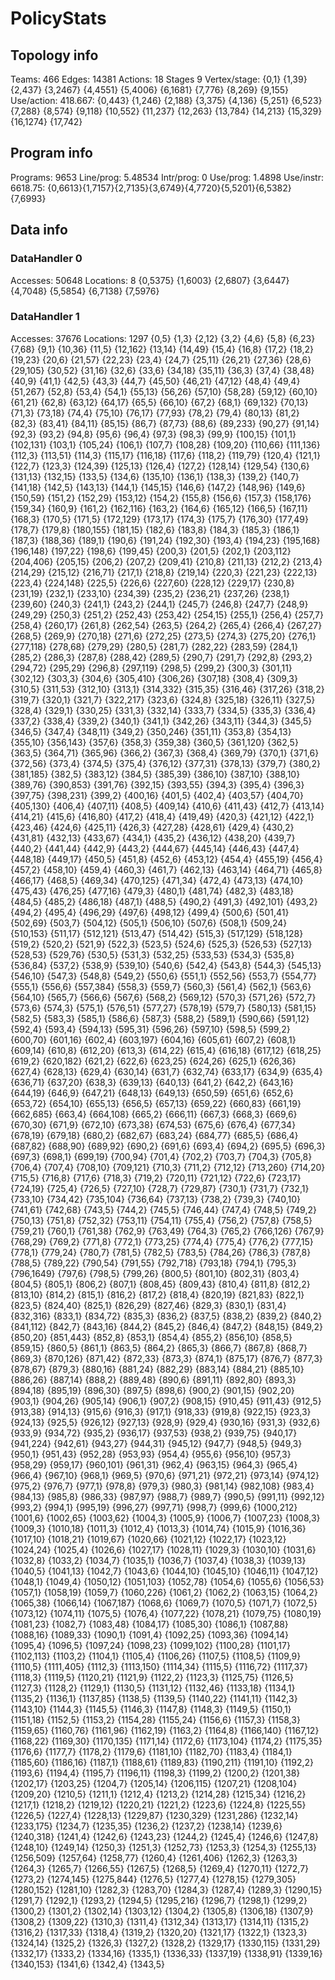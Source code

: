# PolicyStats
## Topology info
Teams:		466
Edges:		14381
Actions:	18
Stages		9
Vertex/stage:	{0,1} {1,39} {2,437} {3,2467} {4,4551} {5,4006} {6,1681} {7,776} {8,269} {9,155} 
Use/action:	418.667: {0,443} {1,246} {2,188} {3,375} {4,136} {5,251} {6,523} {7,288} {8,574} {9,118} {10,552} {11,237} {12,263} {13,784} {14,213} {15,329} {16,1274} {17,742} 

## Program info
Programs:	9653
Line/prog:	5.48534
Intr/prog:	0
Use/prog:	1.4898
Use/instr:	6618.75: {0,6613}{1,7157}{2,7135}{3,6749}{4,7720}{5,5201}{6,5382}{7,6993}

## Data info

### DataHandler 0
Accesses:	50648
Locations:	8
{0,5375} {1,6003} {2,6807} {3,6447} {4,7048} {5,5854} {6,7138} {7,5976} 

### DataHandler 1
Accesses:	37676
Locations:	1297
{0,5} {1,3} {2,12} {3,2} {4,6} {5,8} {6,23} {7,68} {9,1} {10,36} {11,5} {12,162} {13,14} {14,49} {15,4} {16,8} {17,2} {18,2} {19,23} {20,6} {21,57} {22,23} {23,4} {24,7} {25,11} {26,21} {27,36} {28,6} {29,105} {30,52} {31,16} {32,6} {33,6} {34,18} {35,11} {36,3} {37,4} {38,48} {40,9} {41,1} {42,5} {43,3} {44,7} {45,50} {46,21} {47,12} {48,4} {49,4} {51,267} {52,8} {53,4} {54,1} {55,13} {56,26} {57,10} {58,28} {59,12} {60,10} {61,21} {62,8} {63,12} {64,17} {65,5} {66,10} {67,2} {68,1} {69,132} {70,13} {71,3} {73,18} {74,4} {75,10} {76,17} {77,93} {78,2} {79,4} {80,13} {81,2} {82,3} {83,41} {84,11} {85,15} {86,7} {87,73} {88,6} {89,233} {90,27} {91,14} {92,3} {93,2} {94,8} {95,6} {96,4} {97,3} {98,3} {99,9} {100,15} {101,1} {102,131} {103,1} {105,24} {106,1} {107,7} {108,28} {109,20} {110,66} {111,136} {112,3} {113,51} {114,3} {115,17} {116,18} {117,6} {118,2} {119,79} {120,4} {121,1} {122,7} {123,3} {124,39} {125,13} {126,4} {127,2} {128,14} {129,54} {130,6} {131,13} {132,15} {133,5} {134,6} {135,10} {136,1} {138,3} {139,2} {140,7} {141,18} {142,5} {143,13} {144,1} {145,15} {146,6} {147,2} {148,96} {149,6} {150,59} {151,2} {152,29} {153,12} {154,2} {155,8} {156,6} {157,3} {158,176} {159,34} {160,9} {161,2} {162,116} {163,2} {164,6} {165,12} {166,5} {167,11} {168,3} {170,5} {171,5} {172,129} {173,17} {174,3} {175,7} {176,30} {177,49} {178,7} {179,8} {180,155} {181,15} {182,6} {183,8} {184,3} {185,3} {186,1} {187,3} {188,36} {189,1} {190,6} {191,24} {192,30} {193,4} {194,23} {195,168} {196,148} {197,22} {198,6} {199,45} {200,3} {201,5} {202,1} {203,112} {204,406} {205,15} {206,2} {207,2} {209,41} {210,8} {211,13} {212,2} {213,4} {214,29} {215,12} {216,71} {217,1} {218,8} {219,14} {220,3} {221,23} {222,13} {223,4} {224,148} {225,5} {226,6} {227,60} {228,12} {229,17} {230,8} {231,19} {232,1} {233,10} {234,39} {235,2} {236,21} {237,26} {238,1} {239,60} {240,3} {241,1} {243,2} {244,1} {245,7} {246,8} {247,7} {248,9} {249,29} {250,3} {251,2} {252,43} {253,42} {254,15} {255,1} {256,4} {257,7} {258,4} {260,17} {261,8} {262,54} {263,5} {264,2} {265,4} {266,4} {267,27} {268,5} {269,9} {270,18} {271,6} {272,25} {273,5} {274,3} {275,20} {276,1} {277,118} {278,68} {279,29} {280,5} {281,7} {282,22} {283,59} {284,1} {285,2} {286,3} {287,8} {288,42} {289,5} {290,7} {291,7} {292,8} {293,2} {294,72} {295,29} {296,8} {297,119} {298,5} {299,2} {300,3} {301,11} {302,12} {303,3} {304,6} {305,410} {306,26} {307,18} {308,4} {309,3} {310,5} {311,53} {312,10} {313,1} {314,332} {315,35} {316,46} {317,26} {318,2} {319,7} {320,1} {321,7} {322,217} {323,6} {324,8} {325,18} {326,11} {327,5} {328,4} {329,1} {330,25} {331,3} {332,14} {333,7} {334,5} {335,3} {336,4} {337,2} {338,4} {339,2} {340,1} {341,1} {342,26} {343,11} {344,3} {345,5} {346,5} {347,4} {348,11} {349,2} {350,246} {351,11} {353,8} {354,13} {355,10} {356,143} {357,6} {358,3} {359,38} {360,5} {361,120} {362,5} {363,5} {364,71} {365,96} {366,2} {367,3} {368,4} {369,79} {370,1} {371,6} {372,56} {373,4} {374,5} {375,4} {376,12} {377,31} {378,13} {379,7} {380,2} {381,185} {382,5} {383,12} {384,5} {385,39} {386,10} {387,10} {388,10} {389,76} {390,853} {391,76} {392,15} {393,55} {394,3} {395,4} {396,3} {397,75} {398,231} {399,2} {400,16} {401,5} {402,4} {403,57} {404,70} {405,130} {406,4} {407,11} {408,5} {409,14} {410,6} {411,43} {412,7} {413,14} {414,21} {415,6} {416,80} {417,2} {418,4} {419,49} {420,3} {421,12} {422,1} {423,46} {424,6} {425,11} {426,3} {427,28} {428,61} {429,4} {430,2} {431,81} {432,13} {433,67} {434,1} {435,2} {436,12} {438,20} {439,7} {440,2} {441,44} {442,9} {443,2} {444,67} {445,14} {446,43} {447,4} {448,18} {449,17} {450,5} {451,8} {452,6} {453,12} {454,4} {455,19} {456,4} {457,2} {458,10} {459,4} {460,3} {461,7} {462,13} {463,14} {464,71} {465,8} {466,17} {468,5} {469,34} {470,125} {471,34} {472,4} {473,13} {474,10} {475,43} {476,25} {477,16} {479,3} {480,1} {481,74} {482,3} {483,18} {484,5} {485,2} {486,18} {487,1} {488,5} {490,2} {491,3} {492,101} {493,2} {494,2} {495,4} {496,29} {497,6} {498,12} {499,4} {500,6} {501,41} {502,69} {503,7} {504,12} {505,1} {506,10} {507,6} {508,1} {509,24} {510,153} {511,17} {512,121} {513,47} {514,42} {515,3} {517,129} {518,128} {519,2} {520,2} {521,9} {522,3} {523,5} {524,6} {525,3} {526,53} {527,13} {528,53} {529,76} {530,5} {531,3} {532,25} {533,53} {534,3} {535,8} {536,84} {537,2} {538,9} {539,10} {540,6} {542,4} {543,8} {544,3} {545,13} {546,10} {547,3} {548,8} {549,2} {550,6} {551,1} {552,56} {553,7} {554,77} {555,1} {556,6} {557,384} {558,3} {559,7} {560,3} {561,4} {562,1} {563,6} {564,10} {565,7} {566,6} {567,6} {568,2} {569,12} {570,3} {571,26} {572,7} {573,6} {574,3} {575,1} {576,51} {577,27} {578,19} {579,7} {580,13} {581,15} {582,5} {583,3} {585,1} {586,6} {587,3} {588,2} {589,1} {590,66} {591,12} {592,4} {593,4} {594,13} {595,31} {596,26} {597,10} {598,5} {599,2} {600,70} {601,16} {602,4} {603,197} {604,16} {605,61} {607,2} {608,1} {609,14} {610,8} {612,20} {613,3} {614,22} {615,4} {616,18} {617,12} {618,25} {619,2} {620,182} {621,2} {622,6} {623,25} {624,26} {625,1} {626,36} {627,4} {628,13} {629,4} {630,14} {631,7} {632,74} {633,17} {634,9} {635,4} {636,71} {637,20} {638,3} {639,13} {640,13} {641,2} {642,2} {643,16} {644,19} {646,9} {647,21} {648,13} {649,13} {650,59} {651,6} {652,6} {653,72} {654,10} {655,13} {656,5} {657,13} {659,22} {660,83} {661,19} {662,685} {663,4} {664,108} {665,2} {666,11} {667,3} {668,3} {669,6} {670,30} {671,9} {672,10} {673,38} {674,53} {675,6} {676,4} {677,34} {678,19} {679,18} {680,2} {682,67} {683,24} {684,77} {685,5} {686,4} {687,82} {688,90} {689,92} {690,2} {691,6} {693,4} {694,2} {695,5} {696,3} {697,3} {698,1} {699,19} {700,94} {701,4} {702,2} {703,7} {704,3} {705,8} {706,4} {707,4} {708,10} {709,121} {710,3} {711,2} {712,12} {713,260} {714,20} {715,5} {716,8} {717,6} {718,3} {719,2} {720,11} {721,12} {722,6} {723,17} {724,19} {725,4} {726,5} {727,10} {728,7} {729,87} {730,1} {731,7} {732,1} {733,10} {734,42} {735,104} {736,64} {737,13} {738,2} {739,3} {740,10} {741,61} {742,68} {743,5} {744,2} {745,5} {746,44} {747,4} {748,5} {749,2} {750,13} {751,8} {752,32} {753,11} {754,11} {755,4} {756,2} {757,8} {758,5} {759,21} {760,1} {761,38} {762,9} {763,49} {764,3} {765,2} {766,126} {767,9} {768,29} {769,2} {771,8} {772,1} {773,25} {774,4} {775,4} {776,2} {777,15} {778,1} {779,24} {780,7} {781,5} {782,5} {783,5} {784,26} {786,3} {787,8} {788,5} {789,22} {790,54} {791,55} {792,718} {793,18} {794,1} {795,3} {796,1649} {797,6} {798,5} {799,26} {800,5} {801,10} {802,31} {803,4} {804,5} {805,1} {806,2} {807,1} {808,45} {809,43} {810,4} {811,8} {812,2} {813,10} {814,2} {815,1} {816,2} {817,2} {818,4} {820,19} {821,83} {822,1} {823,5} {824,40} {825,1} {826,29} {827,46} {829,3} {830,1} {831,4} {832,316} {833,1} {834,72} {835,3} {836,2} {837,5} {838,2} {839,2} {840,2} {841,112} {842,7} {843,16} {844,2} {845,2} {846,4} {847,2} {848,15} {849,2} {850,20} {851,443} {852,8} {853,1} {854,4} {855,2} {856,10} {858,5} {859,15} {860,5} {861,1} {863,5} {864,2} {865,3} {866,7} {867,8} {868,7} {869,3} {870,126} {871,42} {872,33} {873,3} {874,1} {875,17} {876,7} {877,3} {878,67} {879,3} {880,16} {881,24} {882,29} {883,14} {884,21} {885,10} {886,26} {887,14} {888,2} {889,48} {890,6} {891,11} {892,80} {893,3} {894,18} {895,19} {896,30} {897,5} {898,6} {900,2} {901,15} {902,20} {903,1} {904,26} {905,14} {906,1} {907,2} {908,15} {910,45} {911,43} {912,5} {913,38} {914,13} {915,6} {916,3} {917,1} {918,33} {919,8} {922,15} {923,3} {924,13} {925,5} {926,12} {927,13} {928,9} {929,4} {930,16} {931,3} {932,6} {933,9} {934,72} {935,2} {936,17} {937,53} {938,2} {939,75} {940,17} {941,224} {942,61} {943,27} {944,31} {945,12} {947,7} {948,5} {949,3} {950,1} {951,43} {952,28} {953,93} {954,4} {955,6} {956,10} {957,3} {958,29} {959,17} {960,101} {961,31} {962,4} {963,15} {964,3} {965,4} {966,4} {967,10} {968,1} {969,5} {970,6} {971,21} {972,21} {973,14} {974,12} {975,2} {976,7} {977,1} {978,8} {979,3} {980,3} {981,14} {982,108} {983,4} {984,13} {985,8} {986,33} {987,97} {988,7} {989,7} {990,5} {991,11} {992,12} {993,2} {994,1} {995,19} {996,27} {997,71} {998,7} {999,6} {1000,212} {1001,6} {1002,65} {1003,62} {1004,3} {1005,9} {1006,7} {1007,23} {1008,3} {1009,3} {1010,18} {1011,3} {1012,4} {1013,3} {1014,74} {1015,9} {1016,36} {1017,10} {1018,21} {1019,67} {1020,66} {1021,12} {1022,17} {1023,12} {1024,24} {1025,4} {1026,6} {1027,17} {1028,11} {1029,3} {1030,10} {1031,6} {1032,8} {1033,2} {1034,7} {1035,1} {1036,7} {1037,4} {1038,3} {1039,13} {1040,5} {1041,13} {1042,7} {1043,6} {1044,10} {1045,10} {1046,11} {1047,12} {1048,1} {1049,4} {1050,12} {1051,103} {1052,78} {1054,6} {1055,6} {1056,53} {1057,1} {1058,19} {1059,7} {1060,226} {1061,2} {1062,2} {1063,15} {1064,2} {1065,38} {1066,14} {1067,187} {1068,6} {1069,7} {1070,5} {1071,7} {1072,5} {1073,12} {1074,11} {1075,5} {1076,4} {1077,22} {1078,21} {1079,75} {1080,19} {1081,23} {1082,7} {1083,48} {1084,17} {1085,30} {1086,1} {1087,88} {1088,16} {1089,33} {1090,1} {1091,4} {1092,25} {1093,36} {1094,14} {1095,4} {1096,5} {1097,24} {1098,23} {1099,102} {1100,28} {1101,17} {1102,113} {1103,2} {1104,1} {1105,4} {1106,26} {1107,5} {1108,5} {1109,9} {1110,5} {1111,405} {1112,3} {1113,150} {1114,34} {1115,5} {1116,72} {1117,37} {1118,3} {1119,5} {1120,21} {1121,9} {1122,2} {1123,3} {1125,75} {1126,5} {1127,3} {1128,2} {1129,1} {1130,5} {1131,12} {1132,46} {1133,18} {1134,1} {1135,2} {1136,1} {1137,85} {1138,5} {1139,5} {1140,22} {1141,11} {1142,3} {1143,10} {1144,3} {1145,5} {1146,3} {1147,8} {1148,3} {1149,5} {1150,1} {1151,18} {1152,5} {1153,2} {1154,28} {1155,24} {1156,6} {1157,3} {1158,3} {1159,65} {1160,76} {1161,96} {1162,19} {1163,2} {1164,8} {1166,140} {1167,12} {1168,22} {1169,30} {1170,135} {1171,14} {1172,6} {1173,104} {1174,2} {1175,35} {1176,6} {1177,7} {1178,2} {1179,6} {1181,10} {1182,70} {1183,4} {1184,1} {1185,60} {1186,16} {1187,1} {1188,61} {1189,83} {1190,211} {1191,10} {1192,2} {1193,6} {1194,4} {1195,7} {1196,11} {1198,3} {1199,2} {1200,2} {1201,38} {1202,17} {1203,25} {1204,7} {1205,14} {1206,115} {1207,21} {1208,104} {1209,20} {1210,5} {1211,1} {1212,4} {1213,2} {1214,28} {1215,34} {1216,2} {1217,1} {1218,2} {1219,12} {1220,21} {1221,2} {1223,6} {1224,8} {1225,55} {1226,5} {1227,4} {1228,13} {1229,87} {1230,329} {1231,286} {1232,14} {1233,175} {1234,7} {1235,35} {1236,2} {1237,2} {1238,14} {1239,6} {1240,318} {1241,4} {1242,6} {1243,23} {1244,2} {1245,4} {1246,6} {1247,8} {1248,10} {1249,14} {1250,3} {1251,3} {1252,73} {1253,3} {1254,3} {1255,13} {1256,509} {1257,64} {1258,77} {1260,4} {1261,406} {1262,3} {1263,3} {1264,3} {1265,7} {1266,55} {1267,5} {1268,5} {1269,4} {1270,11} {1272,7} {1273,2} {1274,145} {1275,844} {1276,5} {1277,4} {1278,15} {1279,305} {1280,152} {1281,10} {1282,3} {1283,70} {1284,3} {1287,4} {1289,3} {1290,15} {1291,7} {1292,1} {1293,2} {1294,5} {1295,216} {1296,7} {1298,1} {1299,2} {1300,2} {1301,2} {1302,14} {1303,12} {1304,2} {1305,8} {1306,18} {1307,9} {1308,2} {1309,22} {1310,3} {1311,4} {1312,34} {1313,17} {1314,11} {1315,2} {1316,2} {1317,33} {1318,4} {1319,2} {1320,20} {1321,17} {1322,1} {1323,3} {1324,14} {1325,2} {1326,3} {1327,2} {1328,2} {1329,17} {1330,115} {1331,29} {1332,17} {1333,2} {1334,16} {1335,1} {1336,33} {1337,19} {1338,91} {1339,16} {1340,153} {1341,6} {1342,4} {1343,5} 
